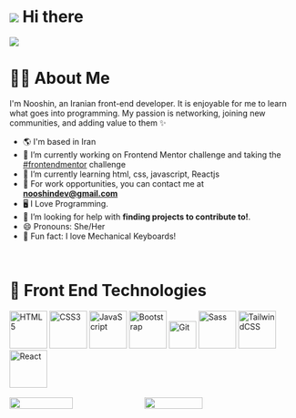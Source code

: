 
#    ![](https://user-images.githubusercontent.com/18350557/176309783-0785949b-9127-417c-8b55-ab5a4333674e.gif)   Hi there 



<img  src="https://i.postimg.cc/5y2y25Ny/Untitled-1594-400-px-2.png">



<br/>



#  👩‍🦰   About Me

<p>
  
I'm Nooshin, an Iranian front-end developer. It is enjoyable for me to learn what goes into programming. My passion is networking, joining new communities, and adding value to them ✨

<div>


 



- 🌎 I'm based in Iran
- 🔭 I’m currently working on Frontend Mentor challenge and taking the [#frontendmentor](https://www.frontendmentor.io) challenge
- 🌱 I’m currently learning html, css, javascript, Reactjs
- 🤝 For work opportunities, you can contact me at **nooshindev@gmail.com**
- 🖥 I Love Programming.
- 🍂 I’m looking for help with **finding projects to contribute to!**.
- 😄 Pronouns: She/Her
- 🍩 Fun fact: I love Mechanical Keyboards!

<br />





  
</p>
	
	

  </p>



# 🔧 Front End Technologies
<img src="https://raw.githubusercontent.com/danielcranney/readme-generator/main/public/icons/skills/html5-colored.svg" width="66" height="66" alt="HTML5" />
<img src="https://cdn.jsdelivr.net/gh/devicons/devicon/icons/css3/css3-plain.svg" width="66" height="66" alt="CSS3" />
<img src="https://raw.githubusercontent.com/danielcranney/readme-generator/main/public/icons/skills/javascript-colored.svg" width="66" height="66" alt="JavaScript" />
<img src="https://cdn.jsdelivr.net/gh/devicons/devicon/icons/bootstrap/bootstrap-original.svg"  width="66"  height="66" alt="Bootstrap" />
 <img src="https://cdn.jsdelivr.net/gh/devicons/devicon/icons/git/git-original.svg"  width="48"  height="48" alt="Git" />
 <img src="https://raw.githubusercontent.com/danielcranney/readme-generator/main/public/icons/skills/sass-colored.svg" width="66" height="66" alt="Sass" />
 <img src="https://raw.githubusercontent.com/danielcranney/readme-generator/main/public/icons/skills/tailwindcss-colored.svg" width="66" height="66" alt="TailwindCSS"/>
 <img src="https://raw.githubusercontent.com/danielcranney/readme-generator/main/public/icons/skills/react-colored.svg" width=66" height="66" alt="React" />


  <br> 
</br>


<div  style="display: flex; flex-direction: row;>
  <a href="https://github.com/itsnooshin">
    <img width="47%" height="auto" src="https://github-readme-stats-eight-theta.vercel.app/api?username=itsnooshin&show_icons=true&theme=radical&include_all_commits=true&count_private=true"/>
    <img width="45%" height="auto" src="https://github-readme-stats-eight-theta.vercel.app/api/top-langs/?username=itsnooshin&layout=compact&langs_count=8&theme=radical"/>
  </a>
</p>


